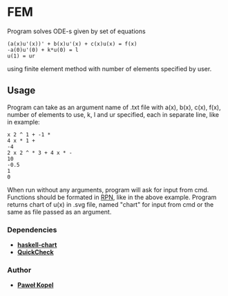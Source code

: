 # FEM

Program solves ODE-s given by set of equations
```
(a(x)u'(x))' + b(x)u'(x) + c(x)u(x) = f(x)
-a(0)u'(0) + k*u(0) = l
u(1) = ur
```
using finite element method with number of elements specified by user.

## Usage

Program can take as an argument name of .txt file with a(x), b(x), c(x), f(x), number of elements to use, k, l and ur specified, each in separate line, like in example: 
```
x 2 ^ 1 + -1 *
4 x * 1 +
-4
2 x 2 ^ * 3 + 4 x * -
10
-0.5
1
0
```
When run without any arguments, program will ask for input from cmd. Functions should be formated in [RPN](https://en.wikipedia.org/wiki/Reverse_Polish_notation), like in the above example. Program returns chart of u(x) in .svg file, named "chart" for input from cmd or the same as file passed as an argument.

### Dependencies
* **[haskell-chart](https://github.com/timbod7/haskell-chart/wiki)**
* **[QuickCheck](https://github.com/nick8325/quickcheck)**

### Author
* **[Paweł Kopel](https://github.com/PKopel)**
